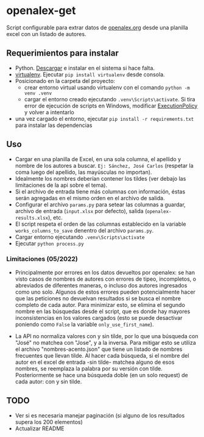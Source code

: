 # openalex-get
Script configurable para extrar datos de [openalex.org](https://openalex.org/rest-api) desde una planilla excel con un listado de autores.

## Requerimientos para instalar
- Python. [Descargar](https://www.python.org/downloads/) e instalar en el sistema si hace falta.
- [virtualenv](https://virtualenv.pypa.io/en/latest/). Ejecutar `pip install virtualenv` desde consola.
- Posicionado en la carpeta del proyecto:
    - crear entorno virtual usando virtualenv con el comando `python -m venv .venv`
    - cargar el entorno creado ejecutando `.venv\Scripts\activate`. Si tira error de ejecución de scripts en Windows, modificar [ExecutionPolicy](https://www.alexmedina.net/habilitar-la-ejecucion-de-scripts-para-powershell/) y volver a intentarlo
 - una vez cargado el entorno, ejecutar `pip install -r requirements.txt` para instalar las dependencias

## Uso
- Cargar en una planilla de Excel, en una sola columna, el apellido y nombre de los autores a buscar. `Ej: Sánchez, José Carlos` (respetar la coma luego del apellido, las mayúsculas no importan).
- Idealmente los nombres deberían contener los tildes (ver debajo las limitaciones de la api sobre el tema).
- Si el archivo de entrada tiene más columnas con información, éstas serán agregadas en el mismo orden en el archivo de salida.
- Configurar el archivo `params.py` para setear las columnas a guardar, archivo de entrada (`input.xlsx` por defecto), salida (`openalex-results.xlsx`), etc.
- El script respeta el orden de las columnas establecido en la variable `works_columns_to_save` denentro del archivo `params.py`.
- Cargar entorno ejecutando `.venv\Scripts\activate`
- Ejecutar `python process.py`

### Limitaciones (05/2022)
- Principalmente por errores en los datos devueltos por openalex: se han visto casos de nombres de autores con errores de tipeo, incompletos, o abreviados de diferentes maneras, o incluso dos autores ingresados como uno solo. Algunos de estos errores pueden potencialmente hacer que las peticiones no devuelvan resultados si se busca el nombre completo de cada autor. Para minimizar esto, se elimina el segundo nombre en las búsquedas desde el script, que es donde hay mayores inconsistencias en los valores cargados (esto se puede desactivar poniendo como `False` la variable `only_use_first_name`).

- La API no normaliza valores con y sin tilde, por lo que una búsqueda con "José" no matchea con "Jose", y a la inversa. Para mitigar esto se utiliza el archivo "nombres-acento.json" que tiene un listado de nombres frecuentes que llevan tilde. Al hacer cada búsqueda, si el nombre del autor en el excel de entrada -sin tilde- matchea alguno de esos nombres, se reemplaza la palabra por su versión con tilde. Posteriormente se hace una búsqueda doble (en un solo request) de cada autor: con y sin tilde.

## TODO
- Ver si es necesaria manejar paginación (si alguno de los resultados supera los 200 elementos)
- Actualizar README
